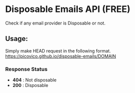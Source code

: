 # Disposable Emails API (FREE)
Check if any email provider is Disposable or not.

## Usage:
Simply make HEAD request in the following format.
https://picovico.github.io/disposable-emails/DOMAIN

### Response Status
- __404__ : Not disposable
- __200__ : Disposable

